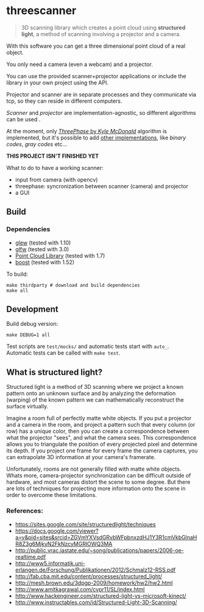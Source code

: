 # threescanner

> 3D scanning library which creates a point cloud using **structured light**,
> a method of scanning involving a projector and a camera.

With this software you can get a three dimensional point cloud of a real object.

You only need a camera (even a webcam) and a projector.

You can use the provided scanner+projector applications or include the library
in your own project using the API.

Projector and scanner are in separate processes and they communicate via tcp,
so they can reside in different computers.

*Scanner* and *projector* are implementation-agnostic, so different algorithms can
be used .

At the moment, only [*ThreePhase* by *Kyle McDonald*](https://code.google.com/p/structured-light/)
algorithm is implemented, but it's possible to add [other implementations](https://sites.google.com/site/structuredlight/techniques),
like *binary codes*, *gray codes* etc...

**THIS PROJECT ISN'T FINISHED YET**

What to do to have a working scanner:

 - input from camera (with opencv)
 - threephase: syncronization between scanner (camera) and projector
 - a GUI

## Build

### Dependencies

 - [glew](http://glew.sourceforge.net/) (tested with 1.10)
 - [glfw](http://www.glfw.org/) (tested with 3.0)
 - [Point Cloud Library](http://www.pointclouds.org) (tested with 1.7)
 - [boost](http://www.boost.org/) (tested with 1.52)

To build:

    make thirdparty # download and build dependencies
    make all

## Development

Build debug version:

    make DEBUG=1 all

Test scripts are `test/mocks/` and automatic tests start with `auto_`.  
Automatic tests can be called with `make test`. 

## What is structured light?

Structured light is a method of 3D scanning where we project a known pattern onto an unknown surface and by analyzing the deformation (warping) of the known pattern we can mathematically reconstruct the surface virtually. 

Imagine a room full of perfectly matte white objects. If you put a projector and a camera in the room, and project a pattern such that every column (or row) has a unique color, then you can create a correspondence between what the projector "sees", and what the camera sees. This correspondence allows you to triangulate the position of every projected pixel and determine its depth. If you project one frame for every frame the camera captures, you can extrapolate 3D information at your camera's framerate.

Unfortunately, rooms are not generally filled with matte white objects. Whats more, camera-projector synchronization can be difficult outside of hardware, and most cameras distort the scene to some degree. But there are lots of techniques for projecting more information onto the scene in order to overcome these limitations.

### References:

 - <https://sites.google.com/site/structuredlight/techniques>
 - <https://docs.google.com/viewer?a=v&pid=sites&srcid=ZGVmYXVsdGRvbWFpbnxzdHJ1Y3R1cmVkbGlnaHR8Z3g6MjkyN2FkNzcyMGRlOWQ3MA>
 - <http://public.vrac.iastate.edu/~song/publications/papers/2006-oe-realtime.pdf>
 - <http://www5.informatik.uni-erlangen.de/Forschung/Publikationen/2012/Schmalz12-RSS.pdf>
 - <http://fab.cba.mit.edu/content/processes/structured_light/>
 - <http://mesh.brown.edu/3dpgp-2009/homework/hw2/hw2.html>
 - <http://www.amitkagrawal.com/cvpr11/SL/index.html>
 - <http://www.hackengineer.com/structured-light-vs-microsoft-kinect/>
 - <http://www.instructables.com/id/Structured-Light-3D-Scanning/>
